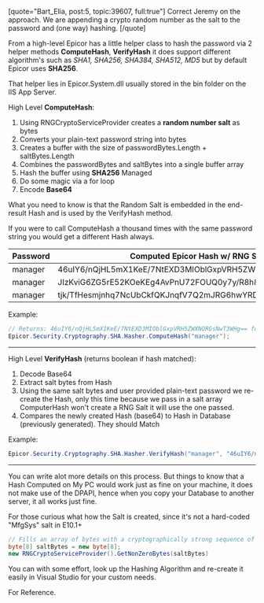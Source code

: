 [quote="Bart_Elia, post:5, topic:39607, full:true"]
Correct Jeremy on the approach. We are appending a crypto random number as the salt to the password and (one way) hashing.
[/quote]

From a high-level Epicor has a little helper class to hash the password via 2 helper methods **ComputeHash**, **VerifyHash** it does support different algorithm's such as _SHA1, SHA256, SHA384, SHA512, MD5_ but by default Epicor uses **SHA256**.

That helper lies in Epicor.System.dll usually stored in the bin folder on the IIS App Server.

High Level **ComputeHash**:
1. Using RNGCryptoServiceProvider creates a **random number salt** as bytes
2. Converts your plain-text password string into bytes
3. Creates a buffer with the size of passwordBytes.Length + saltBytes.Length
4. Combines the passwordBytes and saltBytes into a single buffer array
5. Hash the buffer using **SHA256** Managed
6. Do some magic via a for loop
7. Encode **Base64**

What you need to know is that the Random Salt is embedded in the end-result Hash and is used by the VerifyHash method.

If you were to call ComputeHash a thousand times with the same password string you would get a different Hash always.

| Password | Computed Epicor Hash w/ RNG Salt |
| ------------- | ------------- |
| manager | 46uIY6/nQjHL5mX1KeE/7NtEXD3MIOblGxpVRH5ZWXNORGsNwT3WHg== |
| manager | JIzKviG6ZG5rE52KOeKEg4AvPnU72FOUQ0y7y/R8h8GZNQaV2G+GHw== | 
| manager | tjk/TfHesmjnhq7NcUbCkfQKJnqfV7Q2mJRG6hwYRD8xGIofA6tGIQ== | 

Example:
```csharp
// Returns: 46uIY6/nQjHL5mX1KeE/7NtEXD3MIOblGxpVRH5ZWXNORGsNwT3WHg== for example.
Epicor.Security.Cryptography.SHA.Hasher.ComputeHash("manager");
```
---

High Level **VerifyHash** (returns boolean if hash matched):
1. Decode Base64
2. Extract salt bytes from Hash
3. Using the same salt bytes and user provided plain-text password we re-create the Hash, only this time because we pass in a salt array ComputerHash won't create a RNG Salt it will use the one passed.
4. Compares the newly created Hash (base64) to Hash in Database (previously generated). They should Match

Example:
```csharp
Epicor.Security.Cryptography.SHA.Hasher.VerifyHash("manager", "46uIY6/nQjHL5mX1KeE/7NtEXD3MIOblGxpVRH5ZWXNORGsNwT3WHg==");
```
---

You can write alot more details on this process. But things to know that a Hash Computed on My PC would work just as fine on your machine, it does not make use of the DPAPI, hence when you copy your Database to another server, it all works just fine.

For those curious what how the Salt is created, since it's not a hard-coded "MfgSys" salt in E10.1+
```csharp
// Fills an array of bytes with a cryptographically strong sequence of random nonzero values
byte[8] saltBytes = new byte[8];
new RNGCryptoServiceProvider().GetNonZeroBytes(saltBytes)
```
You can with some effort, look up the Hashing Algorithm and re-create it easily in Visual Studio for your custom needs.

For Reference.
